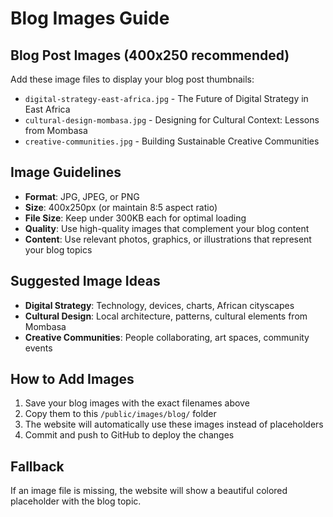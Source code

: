 # Blog Images Guide

## Blog Post Images (400x250 recommended)
Add these image files to display your blog post thumbnails:

- `digital-strategy-east-africa.jpg` - The Future of Digital Strategy in East Africa
- `cultural-design-mombasa.jpg` - Designing for Cultural Context: Lessons from Mombasa
- `creative-communities.jpg` - Building Sustainable Creative Communities

## Image Guidelines
- **Format**: JPG, JPEG, or PNG
- **Size**: 400x250px (or maintain 8:5 aspect ratio)
- **File Size**: Keep under 300KB each for optimal loading
- **Quality**: Use high-quality images that complement your blog content
- **Content**: Use relevant photos, graphics, or illustrations that represent your blog topics

## Suggested Image Ideas
- **Digital Strategy**: Technology, devices, charts, African cityscapes
- **Cultural Design**: Local architecture, patterns, cultural elements from Mombasa
- **Creative Communities**: People collaborating, art spaces, community events

## How to Add Images
1. Save your blog images with the exact filenames above
2. Copy them to this `/public/images/blog/` folder
3. The website will automatically use these images instead of placeholders
4. Commit and push to GitHub to deploy the changes

## Fallback
If an image file is missing, the website will show a beautiful colored placeholder with the blog topic.